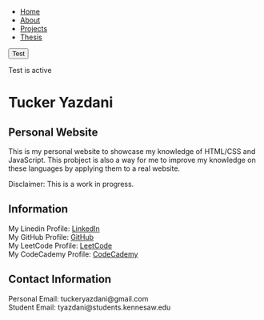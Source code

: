 
<ul>
  <li><a class="active" href="https://tuckeryazdani.github.io/mywebsite/">Home</a></li>
  <li><a href="about.html">About</a></li>
  <li><a href="projects.html">Projects</a></li>
  <li><a href="thesis.html">Thesis</a></li>
</ul>
<body>
<script src="main.js"></script>
<button onclick=href="about.html"> Test </button>
<p> Test is active </p>
</body>
<head>
<h1> Tucker Yazdani </h1>
</head>

<body>
  <link href="main.css" rel="stylesheet">
  <h2> Personal Website </h2>
  <p> This is my personal website to showcase my knowledge of HTML/CSS and JavaScript. This probject is also a way for me to improve my knowledge on these languages by applying them to a real website. </p>
  <p> Disclaimer: This is a work in progress. </p>
  <h2> Information </h2>
  <p>
  My Linedin Profile:    <a href="https://www.linkedin.com/in/tuckeryazdani/" title="LinkedIn">LinkedIn</a><br>
  My GitHub Profile:     <a href="https://github.com/tuckeryazdani" title="GitHub">GitHub</a><br>
  My LeetCode Profile:   <a href="https://leetcode.com/tuckeryazdani/" title="LeetCode">LeetCode</a><br>
  My CodeCademy Profile: <a href="https://leetcode.com/tuckeryazdani/" title="LeetCode">CodeCademy</a><br>
  </p>
  <h2> Contact Information </h2>
  <p>
  Personal Email: tuckeryazdani@gmail.com<br>
  Student Email: tyazdani@students.kennesaw.edu<br>
  </p>
</body>

